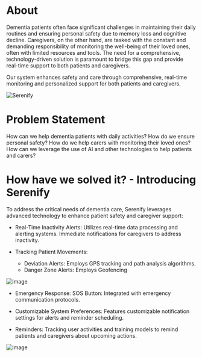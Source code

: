 # About

Dementia patients often face significant challenges in maintaining their daily routines and ensuring personal safety due to memory loss and cognitive decline. Caregivers, on the other hand, are tasked with the constant and demanding responsibility of monitoring the well-being of their loved ones, often with limited resources and tools. The need for a comprehensive, technology-driven solution is paramount to bridge this gap and provide real-time support to both patients and caregivers.

Our system enhances safety and care through comprehensive, real-time monitoring and personalized support for both patients and caregivers.

![Serenify](https://github.com/user-attachments/assets/6ed61b9d-a5e0-46a1-9583-fe5e9169bd93)

# Problem Statement

How can we help dementia patients with daily activities?
How do we ensure personal safety?
How do we help carers with monitoring their loved ones?
How can we leverage the use of AI and other technologies to help patients and carers?

# How have we solved it? - Introducing Serenify

To address the critical needs of dementia care, Serenify leverages advanced technology to enhance patient safety and caregiver support:

- Real-Time Inactivity Alerts:
Utilizes real-time data processing and alerting systems. Immediate notifications for caregivers to address inactivity.

- Tracking Patient Movements:
  - Deviation Alerts: Employs GPS tracking and path analysis algorithms.
  - Danger Zone Alerts: Employs Geofencing
    
![image](https://github.com/user-attachments/assets/c039e469-8bc7-4884-b823-07e62c443506)

- Emergency Response:
  SOS Button: Integrated with emergency communication protocols.

- Customizable System Preferences:
Features customizable notification settings for alerts and reminder scheduling.

- Reminders:
Tracking user activities and training models to remind patients and caregivers about upcoming actions. 

![image](https://github.com/user-attachments/assets/a904fb47-e432-4f87-a94b-5219df664988)

